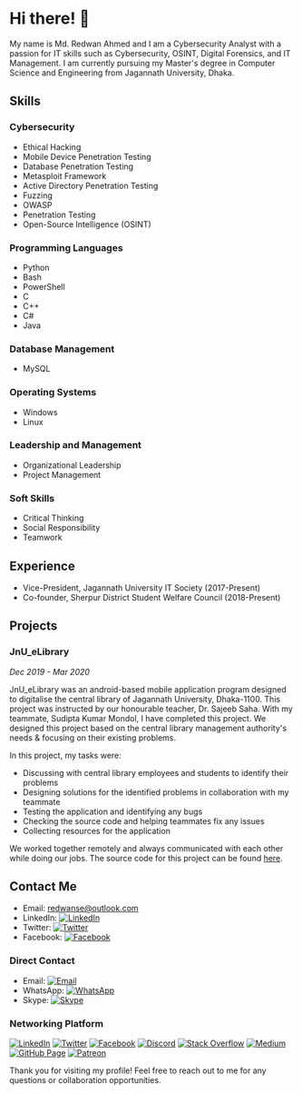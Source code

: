 # Hi there! 👋

My name is Md. Redwan Ahmed and I am a Cybersecurity Analyst with a passion for IT skills such as Cybersecurity, OSINT, Digital Forensics, and IT Management. I am currently pursuing my Master's degree in Computer Science and Engineering from Jagannath University, Dhaka.

## Skills

### Cybersecurity

- Ethical Hacking
- Mobile Device Penetration Testing
- Database Penetration Testing
- Metasploit Framework
- Active Directory Penetration Testing
- Fuzzing
- OWASP
- Penetration Testing
- Open-Source Intelligence (OSINT)

### Programming Languages

- Python
- Bash
- PowerShell
- C
- C++
- C#
- Java

### Database Management

- MySQL

### Operating Systems

- Windows
- Linux

### Leadership and Management

- Organizational Leadership
- Project Management

### Soft Skills

- Critical Thinking
- Social Responsibility
- Teamwork

## Experience

- Vice-President, Jagannath University IT Society (2017-Present)
- Co-founder, Sherpur District Student Welfare Council (2018-Present)

## Projects

### JnU_eLibrary
*Dec 2019 - Mar 2020*

JnU_eLibrary was an android-based mobile application program designed to digitalise the central library of Jagannath University, Dhaka-1100. This project was instructed by our honourable teacher, Dr. Sajeeb Saha. With my teammate, Sudipta Kumar Mondol, I have completed this project. We designed this project based on the central library management authority's needs & focusing on their existing problems.

In this project, my tasks were:

- Discussing with central library employees and students to identify their problems
- Designing solutions for the identified problems in collaboration with my teammate
- Testing the application and identifying any bugs
- Checking the source code and helping teammates fix any issues
- Collecting resources for the application

We worked together remotely and always communicated with each other while doing our jobs. The source code for this project can be found [here](https://github.com/Redwan-CSE/JnU_eLibrary).

## Contact Me

- Email: [redwanse@outlook.com](mailto:redwanse@outlook.com)
- LinkedIn: [![LinkedIn](https://img.shields.io/badge/LinkedIn-redwanse-blue?logo=linkedin)](https://www.linkedin.com/in/redwancse/)
- Twitter: [![Twitter](https://img.shields.io/badge/Twitter-redwanse-blue?logo=twitter)](https://twitter.com/RedwanCSE)
- Facebook: [![Facebook](https://img.shields.io/badge/Facebook-redwanse-blue?logo=facebook)]([https://www.facebook.com/redwanse/](https://www.facebook.com/redwan.cse/))

### Direct Contact

- Email: [![Email](https://img.shields.io/badge/Email-redwanse%40outlook.com-red?logo=microsoft-outlook)](mailto:redwanse@outlook.com)
- WhatsApp: [![WhatsApp](https://img.shields.io/badge/WhatsApp-%2B8801776387624-green?logo=WhatsApp)](tel:+8801776387624)
- Skype: [![Skype](https://img.shields.io/badge/Skype:redwanse-blue?logo=Skype)](skype:live:redwanse?call)


### Networking Platform

[![LinkedIn](https://img.shields.io/badge/LinkedIn-redwancse-blue?logo=linkedin)](https://www.linkedin.com/in/redwancse/)
[![Twitter](https://img.shields.io/badge/Twitter-RedwanCSE-blue?logo=twitter)](https://twitter.com/RedwanCSE)
[![Facebook](https://img.shields.io/badge/Facebook-redwan.cse-blue?logo=facebook)](https://www.facebook.com/redwan.cse)
[![Discord](https://img.shields.io/badge/Discord-CSenthusiastBD-blueviolet?logo=discord)](https://discord.gg/rZ3n2aHXgX)
[![Stack Overflow](https://img.shields.io/badge/Stack%20Overflow-Md--Redwan--Ahmed-orange?logo=stackoverflow)](https://stackoverflow.com/users/21417664/md-redwan-ahmed)
[![Medium](https://img.shields.io/badge/Medium-redwancse-black?logo=medium)](https://redwancse.medium.com/)
[![GitHub Page](https://img.shields.io/badge/GitHub%20Page-redwan--cse.github.io-green?logo=github)](https://redwan-cse.github.io/)
[![Patreon](https://img.shields.io/badge/Patreon-redwancse-red?logo=patreon)](https://www.patreon.com/user?u=22291805)

Thank you for visiting my profile! Feel free to reach out to me for any questions or collaboration opportunities.
